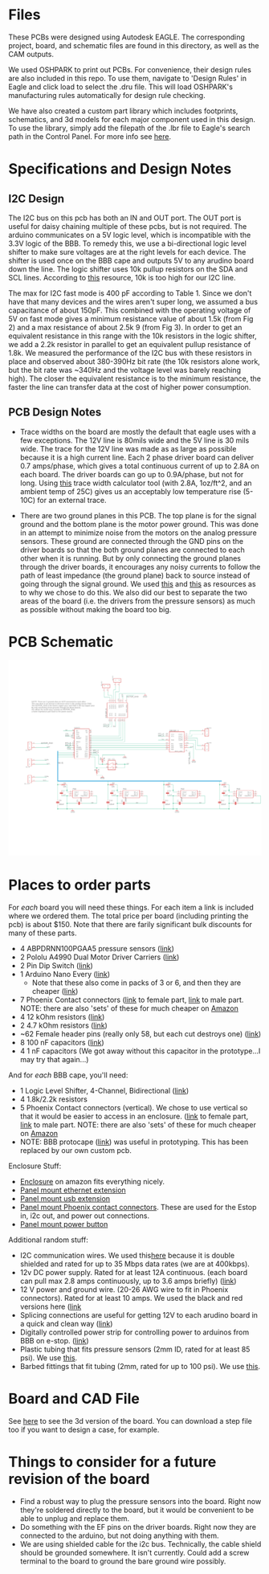 # Files

These PCBs were designed using Autodesk EAGLE. The corresponding project, board, and schematic files are found in this directory, as well as the CAM outputs.

We used OSHPARK to print out PCBs. For convenience, their design rules are also included in this repo. To use them, navigate to 'Design Rules' in Eagle and click load to select the .dru file. This will load OSHPARK's manufacturing rules automatically for design rule checking.

We have also created a custom part library which includes footprints, schematics, and 3d models for each major component used in this design. To use the library, simply add the filepath of the .lbr file to Eagle's search path in the Control Panel. For more info see [here](https://www.instructables.com/Adding-a-Library-to-Eagle-CAD/).

# Specifications and Design Notes
## I2C Design
The I2C bus on this pcb has both an IN and OUT port. The OUT port is useful for daisy chaining multiple of these pcbs, but is not required. The arduino communicates on a 5V logic level, which is incompatible with the 3.3V logic of the BBB. To remedy this, we use a bi-directional logic level shifter to make sure voltages are at the right levels for each device. The shifter is used once on the BBB cape and outputs 5V to any arudino board down the line. The logic shifter uses 10k pullup resistors on the SDA and SCL lines. According to [this](https://www.ti.com/lit/an/slva689/slva689.pdf?ts=1612978067135&ref_url=https%253A%252F%252Fwww.google.com%252F) resource, 10k is too high for our I2C line. 

The max for I2C fast mode is 400 pF according to Table 1. Since we don't have that many devices and the wires aren't super long, we assumed a bus capacitance of about 150pF. This combined with the operating voltage of 5V on fast mode gives a minimum resistance value of about 1.5k (from Fig 2) and a max resistance of about 2.5k 9 (from Fig 3). In order to get an equivalent resistance in this range with the 10k resistors in the logic shifter, we add a 2.2k resistor in parallel to get an equivalent pullup resistance of 1.8k. We measured the performance of the I2C bus with these resistors in place and observed about 380-390Hz bit rate (the 10k resistors alone work, but the bit rate was ~340Hz and the voltage level was barely reaching high). The closer the equivalent resistance is to the minimum resistance, the faster the line can transfer data at the cost of higher power consumption. 

## PCB Design Notes

* Trace widths on the board are mostly the default that eagle uses with a few exceptions. The 12V line is 80mils wide and the 5V line is 30 mils wide. The trace for the 12V line was made as as large as possible because it is a high current line. Each 2 phase driver board can deliver 0.7 amps/phase, which gives a total continuous current of up to 2.8A on each board. The driver boards can go up to 0.9A/phase, but not for long. Using [this](https://www.digikey.com/en/resources/conversion-calculators/conversion-calculator-pcb-trace-width) trace width calculator tool (with 2.8A, 1oz/ft^2, and an ambient temp of 25C) gives us an acceptably low temperature rise (5-10C) for an external trace.

* There are two ground planes in this PCB. The top plane is for the signal ground and the bottom plane is the motor power ground. This was done in an attempt to minimize noise from the motors on the analog pressure sensors. These ground are connected through the GND pins on the driver boards so that the both ground planes are connected to each other when it is running. But by only connecting the ground planes through the driver boards, it encourages any noisy currents to follow the path of least impedance (the ground plane) back to source instead of going through the signal ground. We used [this](https://www.nxp.com/docs/en/application-note/AN1259.pdf) and [this](https://electronics.stackexchange.com/questions/112508/ground-vs-power-ground) as resources as to why we chose to do this. We also did our best to separate the two areas of the board (i.e. the drivers from the pressure sensors) as much as possible without making the board too big. 

# PCB Schematic
![Schematic](schematic_v6.png)

# Places to order parts

For *each* board you will need these things. For each item a link is included where we ordered them. The total price per board (including printing the pcb) is about $150. Note that there are farily significant bulk discounts for many of these parts. 

* 4 ABPDRNN100PGAA5 pressure sensors ([link](https://www.mouser.com/ProductDetail/Honeywell/ABPDRNN100PGAA5?qs=sGAEpiMZZMvhQj7WZhFIAD2P7qVC0dZ7tI11ZYAVyGqQk%2FMhVJdgGw%3D%3D))
* 2 Pololu A4990 Dual Motor Driver Carriers ([link](https://www.pololu.com/product/2137/))
* 2 Pin Dip Switch ([link](https://www.digikey.com/en/products/detail/cui-devices/DS01-254-S-02BE/11310829))
* 1 Arduino Nano Every ([link](https://store.arduino.cc/usa/nano-every))
	* Note that these also come in packs of 3 or 6, and then they are cheaper ([link](https://store.arduino.cc/usa/nano-every-pack))
* 7 Phoenix Contact connectors ([link](https://www.digikey.com/en/products/detail/phoenix-contact/1759017/260463) to female part, [link](https://www.digikey.com/en/products/detail/phoenix-contact/1757019/260379) to male part. NOTE: there are also 'sets' of these for much cheaper on [Amazon](https://www.amazon.com/Willwin-Pitch-Pluggable-Terminal-Connectors/dp/B077GTYZVM/ref=sr_1_15?dchild=1&keywords=PCB%2BMount%2BScrew%2BTerminal%2BBlock%2C%2Bright%2Banlge%2BPlug-in%2B2-Pin%2B(2%2BPole)%2BScrew%2BTerminal%2BBlock%2BConnector%2C%2BPluggable%2BMale%2BFemale%2BPhoenix%2BType%2BConnector&qid=1619925723&s=hi&sr=1-15&th=1)
* 4 12 kOhm resistors ([link](https://www.amazon.com/EDGELEC-Resistor-Tolerance-Resistance-Optional/dp/B07HDGQRSR/ref=sr_1_2?dchild=1&keywords=12k+resistor&qid=1587767472&sr=8-2))
* 2 4.7 kOhm resistors ([link](https://www.amazon.com/4-7-kOhm-Resistor/s?k=4.7+kOhm+Resistor))
* ~62 Female header pins (really only 58, but each cut destroys one) ([link](https://www.amazon.com/Qunqi-2-54mm-Straight-Connector-Arduino/dp/B07CGGSDWF/ref=sr_1_3?dchild=1&keywords=female+header+pins&qid=1587769954&sr=8-3))
* 8 100 nF capacitors ([link](https://www.amazon.com/Gikfun-Ceramic-Capacitor-Arduino-100pcs/dp/B00RT02YIU/ref=sr_1_9?dchild=1&keywords=100nf+capacitor&qid=1587767206&sr=8-9))
* 4 1 nF capacitors (We got away without this capacitor in the prototype...I may try that again...)

And for *each* BBB cape, you'll need:

* 1 Logic Level Shifter, 4-Channel, Bidirectional ([link](https://www.pololu.com/product/2595))
* 4 1.8k/2.2k resistors
* 5 Phoenix Contact connectors (vertical). We chose to use vertical so that it would be easier to access in an enclosure. ([link](https://www.digikey.com/en/products/detail/phoenix-contact/1758018/260496) to female part, [link](https://www.digikey.com/en/products/detail/phoenix-contact/1757019/260379) to male part. NOTE: there are also 'sets' of these for much cheaper on [Amazon](https://www.amazon.com/Willwin-2-Pin-5-08mm-Female-Terminal/dp/B077979RZR/ref=pd_di_sccai_3?pd_rd_w=A5pho&pf_rd_p=c9443270-b914-4430-a90b-72e3e7e784e0&pf_rd_r=5PEX8D4W251F0MR04JT6&pd_rd_r=e4559510-59fe-4a1b-9aaf-c49878303df9&pd_rd_wg=2cx5U&pd_rd_i=B077979RZR&th=1)
* NOTE: BBB protocape ([link](https://www.adafruit.com/product/572)) was useful in prototyping. This has been replaced by our own custom pcb. 

Enclosure Stuff:

* [Enclosure](https://www.amazon.com/12-2-115mm-Metal-Enclosure-Project/dp/B07G95V7YC/ref=pd_di_sccai_1?pd_rd_w=I5rdI&pf_rd_p=c9443270-b914-4430-a90b-72e3e7e784e0&pf_rd_r=7QFJZRAB7NJ2AP8N4YB6&pd_rd_r=0771ee2a-d3c7-4df1-b478-44d31392f34c&pd_rd_wg=qigFo&pd_rd_i=B07G95V7YC&th=1) on amazon fits everything nicely. 
* [Panel mount ethernet extension](https://www.adafruit.com/product/4215?gclid=Cj0KCQjw-LOEBhDCARIsABrC0TlaVVkPRgYQnkOMLTnrQEoghTae29z3SAouX9LPYDEf6-AYeaxEKM8aAt0_EALw_wcB)
* [Panel mount usb extension](https://www.adafruit.com/product/4055?gclid=Cj0KCQjw-LOEBhDCARIsABrC0Tl8-U2JYnmXrtTfUWt_J1TNg8gNP91sTYFdloDnbkfO0Z6vgGVJUYgaArRYEALw_wcB)
* [Panel mount Phoenix contact connectors](https://www.digikey.com/en/products/detail/phoenix-contact/0707248/348291?utm_adgroup=Terminal%20Blocks%20-%20Panel%20Mount&utm_source=google&utm_medium=cpc&utm_campaign=Shopping_Product_Connectors%2C%20Interconnects&utm_term=&utm_content=Terminal%20Blocks%20-%20Panel%20Mount&gclid=Cj0KCQjw-LOEBhDCARIsABrC0Tki_DSLXojhLEQjRhTL7HOXp9duJyBKhw32B4YBV-cMwi0aZF9Q28caAgXcEALw_wcB). These are used for the Estop in, i2c out, and power out connections.
* [Panel mount power button](https://www.adafruit.com/product/1505)


Additional random stuff:

* I2C communication wires. We used this[here](https://www.mcmaster.com/8128T1/) because it is double shielded and rated for up to 35 Mbps data rates (we are at 400kbps).
* 12v DC power supply. Rated for at least 12A continuous. (each board can pull max 2.8 amps continuously, up to 3.6 amps briefly) ([link](https://www.amazon.com/AVAWO-Switching-Transformer-Regulated-Computer/dp/B0146IAXYO/ref=sr_1_3?dchild=1&keywords=24+volt+power+supply&qid=1587765261&sr=8-3))
* 12 V power and ground wire. (20-26 AWG wire to fit in Phoenix connectors). Rated for at least 10 amps. We used the black and red versions here ([link](https://www.mcmaster.com/8054T14/)
* Splicing connections are useful for getting 12V to each arudino board in a quick and clean way ([link](https://www.amazon.com/dp/B07XMJ5KTY/ref=sspa_dk_detail_0?spLa=ZW5jcnlwdGVkUXVhbGlmaWVyPUFPUFdLM1RZU1g4M0kmZW5jcnlwdGVkSWQ9QTAzODQzNDEyU1RMUVlGNVgwM1VNJmVuY3J5cHRlZEFkSWQ9QTAwNTA5MTUyWERMTFQ3TzBUUDNIJndpZGdldE5hbWU9c3BfZGV0YWlsMiZhY3Rpb249Y2xpY2tSZWRpcmVjdCZkb05vdExvZ0NsaWNrPXRydWU&th=1))
* Digitally controlled power strip for controlling power to arduinos from BBB on e-stop. ([link](https://www.sparkfun.com/products/14236))
* Plastic tubing that fits pressure sensors (2mm ID, rated for at least 85 psi). We use [this](https://www.mcmaster.com/8014N13/).
* Barbed fittings that fit tubing (2mm, rated for up to 100 psi). We use [this](https://www.mcmaster.com/6220N78/).



# Board and CAD File

See [here](https://a360.co/2NUtMc7) to see the 3d version of the board. You can download a step file too if you want to design a case, for example.

# Things to consider for a future revision of the board

* Find a robust way to plug the pressure sensors into the board. Right now they're soldered directly to the board, but it would be convenient to be able to unplug and replace them.
* Do something with the EF pins on the driver boards. Right now they are connected to the arduino, but not doing anything with them. 
* We are using shielded cable for the i2c bus. Technically, the cable shield should be grounded somewhere. It isn't currently. Could add a screw terminal to the board to ground the bare ground wire possibly.